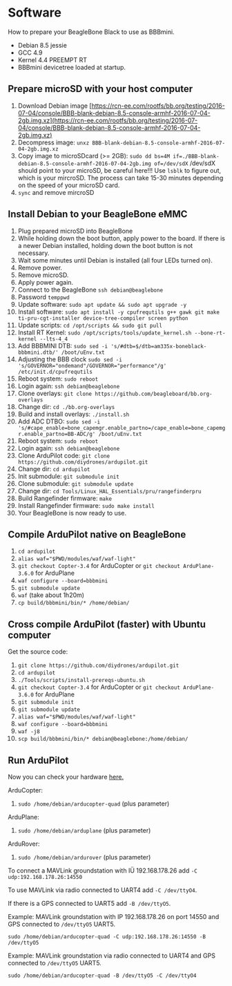 # Software

How to prepare your BeagleBone Black to use as BBBmini.

* Debian 8.5 jessie
* GCC 4.9
* Kernel 4.4 PREEMPT RT
* BBBmini devicetree loaded at startup.

## Prepare microSD with your host computer
1. Download Debian image [https://rcn-ee.com/rootfs/bb.org/testing/2016-07-04/console/BBB-blank-debian-8.5-console-armhf-2016-07-04-2gb.img.xz](https://rcn-ee.com/rootfs/bb.org/testing/2016-07-04/console/BBB-blank-debian-8.5-console-armhf-2016-07-04-2gb.img.xz)
2. Decompress image: `unxz BBB-blank-debian-8.5-console-armhf-2016-07-04-2gb.img.xz`
3. Copy image to microSDcard (>= 2GB): `sudo dd bs=4M if=./BBB-blank-debian-8.5-console-armhf-2016-07-04-2gb.img of=/dev/sdX` /dev/sdX should point to your microSD, be careful here!!! Use `lsblk` to figure out, which is your mircroSD.
The process can take 15-30 minutes depending on the speed of your microSD card.
4. `sync` and remove mircroSD 

## Install Debian to your BeagleBone eMMC
1. Plug prepared microSD into BeagleBone
2. While holding down the boot button, apply power to the board. If there is a newer Debian installed, holding down the boot button is not necessary.
3. Wait some minutes until Debian is installed (all four LEDs turned on).
4. Remove power.
5. Remove microSD.
6. Apply power again.
7. Connect to the BeagleBone `ssh debian@beaglebone`
8. Password `temppwd`
9. Update software: `sudo apt update && sudo apt upgrade -y`
10. Install software: `sudo apt install -y cpufrequtils g++ gawk git make ti-pru-cgt-installer device-tree-compiler screen python`
11. Update scripts: `cd /opt/scripts && sudo git pull`
12. Install RT Kernel: `sudo /opt/scripts/tools/update_kernel.sh --bone-rt-kernel --lts-4_4`
13. Add BBBMINI DTB: `sudo sed -i 's/#dtb=$/dtb=am335x-boneblack-bbbmini.dtb/' /boot/uEnv.txt`
14. Adjusting the BBB clock `sudo sed -i 's/GOVERNOR="ondemand"/GOVERNOR="performance"/g' /etc/init.d/cpufrequtils`
15. Reboot system: `sudo reboot`
16. Login again: `ssh debian@beaglebone`
17. Clone overlays: `git clone https://github.com/beagleboard/bb.org-overlays`
18. Change dir: `cd ./bb.org-overlays`
19. Build and install overlays: `./install.sh`
20. Add ADC DTBO: `sudo sed -i 's/#cape_enable=bone_capemgr.enable_partno=/cape_enable=bone_capemgr.enable_partno=BB-ADC/g' /boot/uEnv.txt`
21. Reboot system: `sudo reboot`
22. Login again: `ssh debian@beaglebone`
23. Clone ArduPilot code: `git clone https://github.com/diydrones/ardupilot.git`
24. Change dir: `cd ardupilot`
25. Init submodule: `git submodule init`
26. Clone submodule: `git submodule update`
27. Change dir: `cd Tools/Linux_HAL_Essentials/pru/rangefinderpru`
28. Build Rangefinder firmware: `make`
29. Install Rangefinder firmware: `sudo make install`
30. Your BeagleBone is now ready to use.

## Compile ArduPilot native on BeagleBone
1. `cd ardupilot`
2. `alias waf="$PWD/modules/waf/waf-light"`
3. `git checkout Copter-3.4` for ArduCopter or `git checkout ArduPlane-3.6.0` for ArduPlane
4. `waf configure --board=bbbmini`
5. `git submodule update`
6. `waf` (take about 1h20m)
7. `cp build/bbbmini/bin/* /home/debian/`

## Cross compile ArduPilot (faster) with Ubuntu computer

Get the source code:

1. `git clone https://github.com/diydrones/ardupilot.git`
2. `cd ardupilot`
3. `./Tools/scripts/install-prereqs-ubuntu.sh`
4. `git checkout Copter-3.4` for ArduCopter or `git checkout ArduPlane-3.6.0` for ArduPlane
5. `git submodule init`
6. `git submodule update`
7. `alias waf="$PWD/modules/waf/waf-light"`
8. `waf configure --board=bbbmini`
9. `waf -j8`
9. `scp build/bbbmini/bin/* debian@beaglebone:/home/debian/`

## Run ArduPilot
Now you can check your hardware [here.](../checkhardware/checkhardware.md)

ArduCopter:

1. `sudo /home/debian/arducopter-quad` (plus parameter) 

ArduPlane:

1. `sudo /home/debian/arduplane` (plus parameter) 

ArduRover:

1. `sudo /home/debian/ardurover` (plus parameter) 

To connect a MAVLink groundstation with IÜ 192.168.178.26 add `-C udp:192.168.178.26:14550`

To use MAVLink via radio connected to UART4 add `-C /dev/ttyO4`. 

If there is a GPS connected to UART5 add `-B /dev/ttyO5`. 

Example: MAVLink groundstation with IP 192.168.178.26 on port 14550 and GPS connected to `/dev/ttyO5` UART5.

`sudo /home/debian/arducopter-quad -C udp:192.168.178.26:14550 -B /dev/ttyO5`

Example: MAVLink groundstation via radio connected to UART4 and GPS connected to `/dev/ttyO5` UART5.

`sudo /home/debian/arducopter-quad -B /dev/ttyO5 -C /dev/ttyO4`
